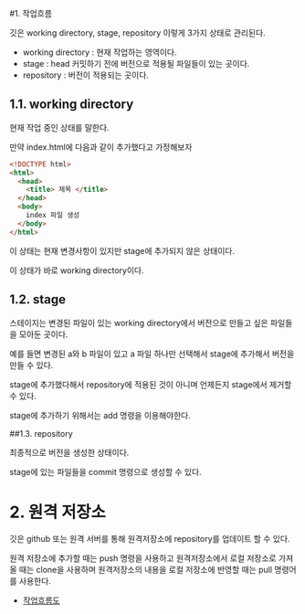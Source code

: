 #1. 작업흐름

깃은  working directory, stage, repository  이렇게 3가지 상태로 관리된다. 

- working directory : 현재 작업하는 영역이다.
- stage :  head 커밋하기 전에 버전으로 적용될 파일들이 있는 곳이다. 
- repository : 버전이 적용되는 곳이다. 

## 1.1. working directory

현재 작업 중인 상태를 말한다. 

만약 index.html에  다음과 같이 추가했다고 가정해보자

~~~html
<!DOCTYPE html>
<html>
  <head>
    <title> 제목 </title>
  </head>
  <body>
    index 파일 생성
  </body>
</html>  
~~~

이 상태는 현재 변경사항이 있지만 stage에 추가되지 않은 상태이다. 

이 상태가 바로 working directory이다.

## 1.2. stage

스테이지는 변경된 파일이 있는 working directory에서 버전으로 만들고 싶은 파일들을 모아둔 곳이다. 

예를 들면 변경된 a와 b 파일이 있고 a 파일 하나만 선택해서 stage에 추가해서 버전을 만들 수 있다. 

stage에 추가했다해서 repository에 적용된 것이 아니며 언제든지 stage에서 제거할 수 있다. 

stage에 추가하기 위해서는 add 명령을 이용해야한다.  

##1.3. repository

최종적으로 버전을 생성한 상태이다. 

stage에 있는 파일들을 commit 명령으로 생성할 수 있다.

# 2.  원격 저장소

깃은 github 또는 원격 서버를 통해 원격저장소에  repository를 업데이트 할 수 있다. 

원격 저장소에 추가할 때는 push 명령을 사용하고 원격저장소에서 로컬 저장소로 가져올 때는 clone을 사용하며  원격저장소의 내용을 로컬 저장소에 반영할 때는 pull 명령어를 사용한다. 

- [작업흐름도](https://drive.google.com/file/d/18mEBn9urPFruspononNRWqAPjOFn4T_d/view?usp=sharing)

